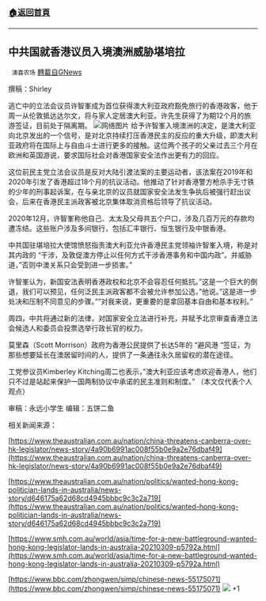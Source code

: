 ###  [:house:返回首頁](https://github.com/ourhimalayas/txt)
---

## 中共国就香港议员入境澳洲威胁堪培拉
` 澳喜农场` [轉載自GNews](https://gnews.org/zh-hans/964344/)

撰稿：Shirley

逃亡中的立法会议员许智峯成为首位获得澳大利亚政府豁免旅行的香港政客，他于周一从伦敦抵达达尔文，将与家人定居澳大利亚。许先生获得了为期12个月的旅游签证，目前处于隔离期。
![]()![](https://gnews.org/wp-content/uploads/2021/03/16153753291.png)网络图片
给予许智峯入境澳洲的决定，是澳大利亚向北京发出的一个信号，是对北京持续打压香港民主的反应的重大升级，即澳大利亚政府将在国际上与自由斗士进行更多的接触。这位两个孩子的父亲过去三个月在欧洲和英国游说，要求国际社会对香港国家安全法作出更有力的回应。

这位前民主党立法会议员是反对大陆引渡法案的主要运动者，该法案在2019年和2020年引发了香港超过18个月的抗议活动。他推动了针对香港警方枪杀手无寸铁的少年的刑事起诉案，在与亲北京的议员就国家安全法发生争执后被强行赶出议会，后来在香港民主派政客被北京集体取消资格后领导了抗议活动。

2020年12月，许智峯称他自己、太太及父母共五个户口，涉及几百万元的存款均遭冻结。这些账户涉及多间银行，包括汇丰银行、恒生银行及中银香港。

中共国驻堪培拉大使馆愤怒指责澳大利亚允许香港民主党领袖许智峯入境，称是对其内政的 “干涉，及敦促澳方停止以任何方式干涉香港事务和中国内政”。并威胁道，”否则中澳关系只会受到进一步损害。”

许智峯认为，新国安法表明香港政权和北京不会容忍任何抵抗。”这是一个巨大的倒退，我们可以预见，任何泛民主派政客都不会被允许参加公选，”他说。”这是进一步处决和压制不同意见的步骤。””对我来说，更重要的是拿回基本自由和基本权利。”

周四，中共将通过新的法律，对国家安全立法进行补充，并赋予北京审查香港立法会候选人和委员会投票选举行政长官的权力。

莫里森（Scott Morrison）政府为香港公民提供了长达5年的 “避风港 “签证，为那些想要延长在澳居留时间的人，提供了一条通往永久居留权的潜在途径。

工党参议员Kimberley Kitching周二也表示，”澳大利亚应该考虑欢迎香港人，他们只不过是站起来保护一国两制协议中承诺的民主准则和制度。”
（本文仅代表个人观点）

审稿：永远小学生 编辑：五饼二鱼

相关新闻来源：

[https://www.theaustralian.com.au/nation/china-threatens-canberra-over-hk-legislator/news-story/4a90b6991ac008f55b0e9a2e76dbaf49](https://www.theaustralian.com.au/nation/china-threatens-canberra-over-hk-legislator/news-story/4a90b6991ac008f55b0e9a2e76dbaf49)

[https://www.theaustralian.com.au/nation/politics/wanted-hong-kong-politician-lands-in-australia/news-story/d646175a62d68cd4945bbbc9c3c2a719](https://www.theaustralian.com.au/nation/politics/wanted-hong-kong-politician-lands-in-australia/news-story/d646175a62d68cd4945bbbc9c3c2a719)

[https://www.smh.com.au/world/asia/time-for-a-new-battleground-wanted-hong-kong-legislator-lands-in-australia-20210309-p5792a.html](https://www.smh.com.au/world/asia/time-for-a-new-battleground-wanted-hong-kong-legislator-lands-in-australia-20210309-p5792a.html)

[https://www.bbc.com/zhongwen/simp/chinese-news-55175071](https://www.bbc.com/zhongwen/simp/chinese-news-55175071)
![]()![](https://gnews.org/wp-content/uploads/2021/03/澳喜图标2.jpg)
+1
